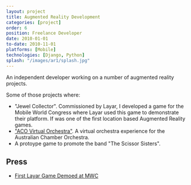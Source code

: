 ```yaml
---
layout: project
title: Augmented Reality Development
categories: [project]
order: 6
position: Freelance Developer
date: 2010-01-01
to-date: 2010-11-01
platforms: [Mobile]
technologies: [Django, Python]
splash: "/images/ar1/splash.jpg"
---
```


An independent developer working on a number of augmented reality projects.

Some of those projects where:

  - "Jewel Collector". Commissioned by Layar, I developed a game for the Mobile World Congress where Layar used this game to demonstrate their platform. If was one of the first location based Augmented Reality games.
  - ["ACO Virtual Orchestra"](http://modprods.com/production/acovirtual/). A virtual orchestra experience for the Australian Chamber Orchestra.
  - A protoype game to promote the band "The Scissor Sisters".


## Press
  - [First Layar Game Demoed at MWC](https://www.layar.com/news/blog/2010/02/14/first-layar-game-demod-at-mwc/)



